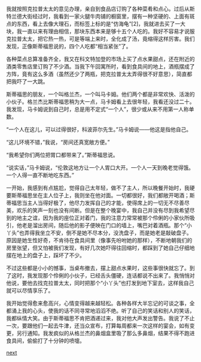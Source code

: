 
我就按照克拉普太太的意见办理，亲自到食品店订购了各种菜肴和点心。过后从斯特兰德大街经过时，我看到一家火腿牛肉铺的橱窗里，摆有一种坚硬的、上面有斑点的东西，看上去像大理石，而标签上标的是“仿海龟”[2]，我就进去买了一大块，我一直以来有理由相信，那块东西本来是够十五个人吃的。我好不容易才说服克拉普太太，把它热一热，可是等端上来时，全化成了汤，竟缩得这样厉害。我们发现，正像斯蒂福思说的，四个人吃都“相当紧张”了。

各种菜点总算准备齐全，我又在科文特加登的市场上买了点水果甜点，还在附近的酒类零售店里订购了不少酒。当我下午回寓所时，看到食具间的地上，酒瓶摆成了方阵，竟有这么多酒（虽然还少了两瓶，把克拉普太太弄得很不好意思），简直都把我吓了一大跳。

斯蒂福思的朋友，一个叫格兰杰，一个叫马卡姆。他们两个都是非常欢快、活泼的小伙子。格兰杰比斯蒂福思稍为大一点，马卡姆看上去很年轻，我看还没过二十。我发现，马卡姆说到自己时，总是用不定式“一个人”，很少或从来不用第一人称单数。

“一个人在这儿，可以过得很好，科波菲尔先生。”马卡姆说——他这是指他自己。

“这儿环境不错，”我说，“房间还真宽敞方便。”

“我希望你们两位把胃口都带来了。”斯蒂福思说。

“说实话，”马卡姆说，“伦敦这地方让一个人胃口大开。一个人一天到晚老觉得饿。一个人得一直不断地吃东西。”

一开始，我感到有点尴尬，觉得自己太年轻，做不了主人，所以晚餐开始时，我硬要斯蒂福思坐在主人位子上，我则坐在他对面。一切都很好，我们都敞开喝酒；斯蒂福思当主人当得好极了，他尽力发挥自己的才能，使得席上的一切无不尽善尽美，欢乐的笑声一刻也没有间断。但是在整个晚宴中，我自己并没有尽到我希望尽到的地主之谊，因为我的座位正对着门，我的注意力常常被那个伶俐的小家伙所吸引，他老是溜出房间，随后他的影子便映在门口的墙上，嘴巴对着酒瓶。那个“小丫头”也弄得我坐立不安，倒不是她不尽本分，没洗盘子，而是她老是敲破盘子。原因是她生性好奇，不肯待在食具间里（像事先吩咐她的那样），不断地朝我们的房里张望，但又怕被我们发现，有好几次她吓得往回缩时，都踩到了她自己仔细地摆在地上的盘子上，踩坏了不少。

不过这些都是小小的憾事，当桌布撤去，摆上甜点水果时，这些事很快就忘了。到了这时，我发现那个伶俐的小伙子，已经舌头僵硬，连话都说不出来了。我悄悄对他说，要他去找克拉普太太，同时把那个“小丫头”也打发到地下室去，这样我自己就可以尽情享乐了。

我开始觉得愈来愈高兴，心情变得越来越轻松。各种各样大半忘记的可谈之事，全都涌上我的心头，使我的话不同寻常地滔滔不绝。听了自己的笑话和别人的笑话，我都纵情大笑。由于斯蒂福思不肯把酒递过来，我对他大声发出警告。我说了不止一次，要跟他们一起去牛津，还当众宣布，打算每周都来一次这样的宴会，如有变更，另行通知。我发疯似的从格兰杰的鼻烟盒里吸了那么多鼻烟，结果不得不跑进食具间，偷偷打了十分钟的喷嚏。

[next](page325)